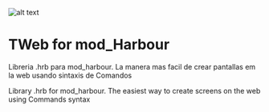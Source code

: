 ﻿![alt text](https://i.postimg.cc/QM6v5Xqg/minilogo.png)

TWeb for mod_Harbour
====================

Libreria .hrb para mod_harbour. La manera mas facil de crear pantallas em la web usando sintaxis de Comandos

Library .hrb for mod_harbour. The easiest way to create screens on the web using Commands syntax
